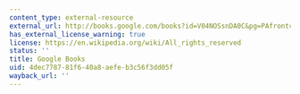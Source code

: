 ```yaml
---
content_type: external-resource
external_url: http://books.google.com/books?id=V04NOSsnDA0C&pg=PAfrontcover
has_external_license_warning: true
license: https://en.wikipedia.org/wiki/All_rights_reserved
status: ''
title: Google Books
uid: 4dec7787-81f6-40a8-aefe-b3c56f3dd05f
wayback_url: ''
---
```

